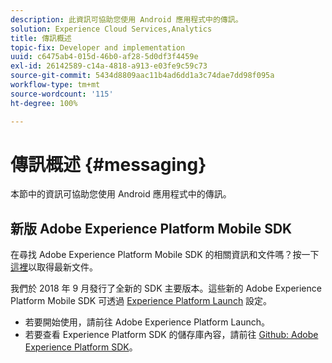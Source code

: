 ```yaml
---
description: 此資訊可協助您使用 Android 應用程式中的傳訊。
solution: Experience Cloud Services,Analytics
title: 傳訊概述
topic-fix: Developer and implementation
uuid: c6475ab4-015d-46b0-af28-5d0df3f4459e
exl-id: 26142589-c14a-4818-a913-e03fe9c59c73
source-git-commit: 5434d8809aac11b4ad6dd1a3c74dae7dd98f095a
workflow-type: tm+mt
source-wordcount: '115'
ht-degree: 100%

---
```


# 傳訊概述 {#messaging}

本節中的資訊可協助您使用 Android 應用程式中的傳訊。

## 新版 Adobe Experience Platform Mobile SDK

在尋找 Adobe Experience Platform Mobile SDK 的相關資訊和文件嗎？按一下[這裡](https://aep-sdks.gitbook.io/docs/)以取得最新文件。

我們於 2018 年 9 月發行了全新的 SDK 主要版本。這些新的 Adobe Experience Platform Mobile SDK 可透過 [Experience Platform Launch](https://www.adobe.com/tw/experience-platform/launch.html) 設定。

* 若要開始使用，請前往 Adobe Experience Platform Launch。
* 若要查看 Experience Platform SDK 的儲存庫內容，請前往 [Github: Adobe Experience Platform SDK](https://github.com/Adobe-Marketing-Cloud/acp-sdks)。
